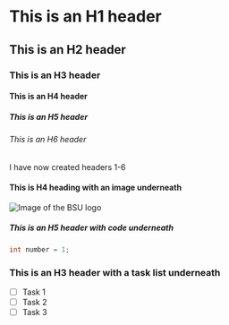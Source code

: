 # This is an H1 header
## This is an H2 header
### This is an H3 header
#### This is an H4 header
##### This is an H5 header
###### This is an H6 header
I have now created headers 1-6

#### This is H4 heading with an image underneath
![Image of the BSU logo](https://logos-world.net/wp-content/uploads/2020/06/Boise-State-Broncos-Logo.png)

##### This is an H5 header with code underneath
``` java
int number = 1;
```

### This is an H3 header with a task list underneath
- [ ] Task 1
- [ ] Task 2
- [ ] Task 3
